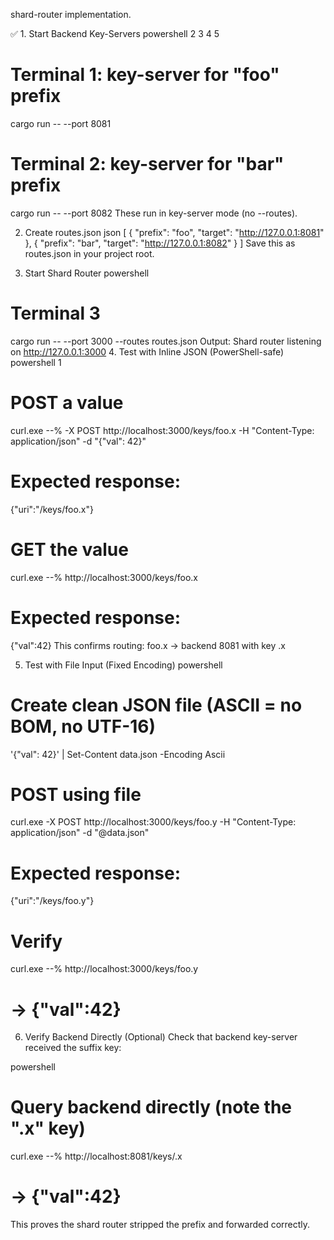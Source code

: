 shard-router implementation.

✅ 1. Start Backend Key-Servers
powershell 2
3
4
5
# Terminal 1: key-server for "foo" prefix
cargo run -- --port 8081


# Terminal 2: key-server for "bar" prefix
cargo run -- --port 8082
These run in key-server mode (no --routes). 

2. Create routes.json
json
[
  { "prefix": "foo", "target": "http://127.0.0.1:8081" },
  { "prefix": "bar", "target": "http://127.0.0.1:8082" }
]
Save this as routes.json in your project root.

3. Start Shard Router
powershell
# Terminal 3
cargo run -- --port 3000 --routes routes.json
Output:
 Shard router listening on http://127.0.0.1:3000
4. Test with Inline JSON (PowerShell-safe)
powershell
1
# POST a value
curl.exe --% -X POST http://localhost:3000/keys/foo.x -H "Content-Type: application/json" -d "{\"val\": 42}"

# Expected response:
{"uri":"/keys/foo.x"}

# GET the value
curl.exe --% http://localhost:3000/keys/foo.x

# Expected response:
{"val":42}
This confirms routing: foo.x → backend 8081 with key .x

5. Test with File Input (Fixed Encoding)
powershell

# Create clean JSON file (ASCII = no BOM, no UTF-16)
'{"val": 42}' | Set-Content data.json -Encoding Ascii

# POST using file
curl.exe -X POST http://localhost:3000/keys/foo.y -H "Content-Type: application/json" -d "@data.json"

# Expected response:
{"uri":"/keys/foo.y"}

# Verify
curl.exe --% http://localhost:3000/keys/foo.y
# → {"val":42}
 6. Verify Backend Directly (Optional)
Check that backend key-server received the suffix key:

powershell
# Query backend directly (note the ".x" key)
curl.exe --% http://localhost:8081/keys/.x
# → {"val":42}
This proves the shard router stripped the prefix and forwarded correctly.
